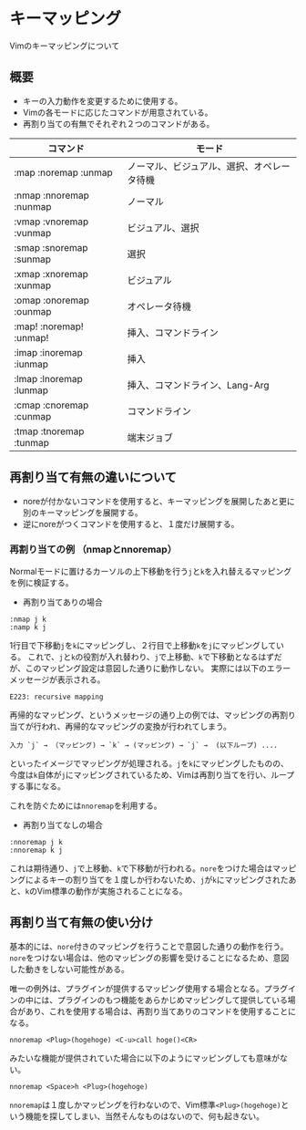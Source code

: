 # キーマッピング

Vimのキーマッピングについて

## 概要

* キーの入力動作を変更するために使用する。
* Vimの各モードに応じたコマンドが用意されている。
* 再割り当ての有無でそれぞれ２つのコマンドがある。

| コマンド                 | モード                                     |
|--------------------------|--------------------------------------------|
| :map   :noremap  :unmap  | ノーマル、ビジュアル、選択、オペレータ待機 |
| :nmap  :nnoremap :nunmap | ノーマル                                   |
| :vmap  :vnoremap :vunmap | ビジュアル、選択                           |
| :smap  :snoremap :sunmap | 選択                                       |
| :xmap  :xnoremap :xunmap | ビジュアル                                 |
| :omap  :onoremap :ounmap | オペレータ待機                             |
| :map!  :noremap! :unmap! | 挿入、コマンドライン                       |
| :imap  :inoremap :iunmap | 挿入                                       |
| :lmap  :lnoremap :lunmap | 挿入、コマンドライン、Lang-Arg             |
| :cmap  :cnoremap :cunmap | コマンドライン                             |
| :tmap  :tnoremap :tunmap | 端末ジョブ                                 |

## 再割り当て有無の違いについて

* noreが付かないコマンドを使用すると、キーマッピングを展開したあと更に別のキーマッピングを展開する。
* 逆にnoreがつくコマンドを使用すると、１度だけ展開する。

### 再割り当ての例 （nmapとnnoremap）

Normalモードに置けるカーソルの上下移動を行う`j`と`k`を入れ替えるマッピングを例に検証する。

* 再割り当てありの場合

```vim
:nmap j k
:namp k j
```

1行目で下移動`j`を`k`にマッピングし、２行目で上移動`k`を`j`にマッピングしている。
これで、`j`と`k`の役割が入れ替わり、`j`で上移動、`k`で下移動となるはずだが、このマッピング設定は意図した通りに動作しない。
実際には以下のエラーメッセージが表示される。

    E223: recursive mapping

再帰的なマッピング、というメッセージの通り上の例では、マッピングの再割り当てが行われ、再帰的なマッピングの変換が行われてしまう。

    入力 `j` → （マッピング) → `k` → (マッピング) → `j` →  (以下ループ) ....

といったイメージでマッピングが処理される。`j`を`k`にマッピングしたものの、今度は`k`自体が`j`にマッピングされているため、Vimは再割り当てを行い、ループする事になる。

これを防ぐためには`nnoremap`を利用する。

* 再割り当てなしの場合

```vim
:nnoremap j k
:nnoremap k j
```

これは期待通り、`j`で上移動、`k`で下移動が行われる。`nore`をつけた場合はマッピングによるキーの割り当てを１度しか行わないため、`j`が`k`にマッピングされたあと、`k`のVim標準の動作が実施されることになる。

## 再割り当て有無の使い分け

基本的には、`nore`付きのマッピングを行うことで意図した通りの動作を行う。`nore`をつけない場合は、他のマッピングの影響を受けることになるため、意図した動きをしない可能性がある。

唯一の例外は、プラグインが提供するマッピング使用する場合となる。プラグインの中には、プラグインのもつ機能をあらかじめマッピングして提供している場合があり、これを使用する場合は、再割り当てありのコマンドを使用することになる。

```vim
nnoremap <Plug>(hogehoge) <C-u>call hoge()<CR>
```

みたいな機能が提供されていた場合に以下のようにマッピングしても意味がない。

```vim
nnoremap <Space>h <Plug>(hogehoge)
```

`nnoremap`は１度しかマッピングを行わないので、Vim標準`<Plug>(hogehoge)`という機能を探してしまい、当然そんなものはないので、何も起きない。
